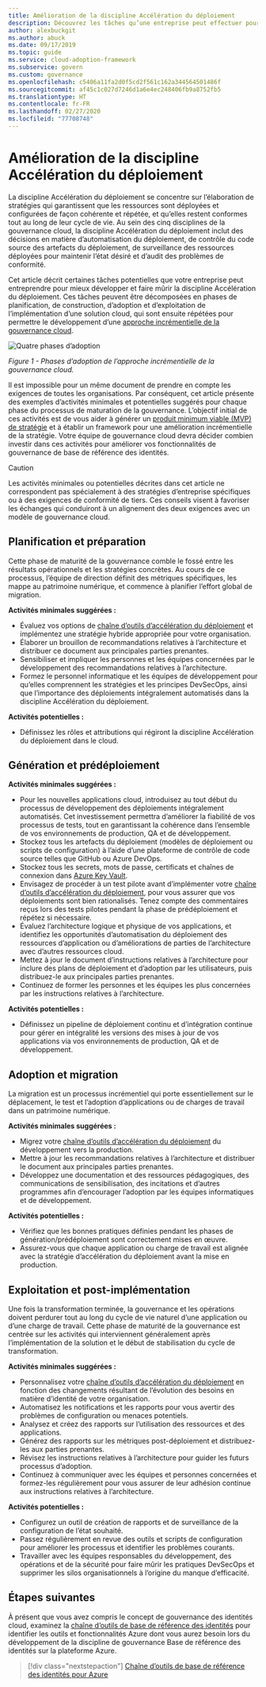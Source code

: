 ```yaml
---
title: Amélioration de la discipline Accélération du déploiement
description: Découvrez les tâches qu’une entreprise peut effectuer pour développer et faire évoluer sa discipline d’accélération du déploiement dans chaque phase d’adoption du cloud.
author: alexbuckgit
ms.author: abuck
ms.date: 09/17/2019
ms.topic: guide
ms.service: cloud-adoption-framework
ms.subservice: govern
ms.custom: governance
ms.openlocfilehash: c5406a11fa2d0f5cd2f561c162a344564501486f
ms.sourcegitcommit: af45c1c027d7246d1a6e4ec248406fb9a8752fb5
ms.translationtype: HT
ms.contentlocale: fr-FR
ms.lasthandoff: 02/27/2020
ms.locfileid: "77708748"
---
```

# <a name="deployment-acceleration-discipline-improvement"></a>Amélioration de la discipline Accélération du déploiement

La discipline Accélération du déploiement se concentre sur l’élaboration de stratégies qui garantissent que les ressources sont déployées et configurées de façon cohérente et répétée, et qu’elles restent conformes tout au long de leur cycle de vie. Au sein des cinq disciplines de la gouvernance cloud, la discipline Accélération du déploiement inclut des décisions en matière d’automatisation du déploiement, de contrôle du code source des artefacts du déploiement, de surveillance des ressources déployées pour maintenir l’état désiré et d’audit des problèmes de conformité.

Cet article décrit certaines tâches potentielles que votre entreprise peut entreprendre pour mieux développer et faire mûrir la discipline Accélération du déploiement. Ces tâches peuvent être décomposées en phases de planification, de construction, d’adoption et d’exploitation de l’implémentation d’une solution cloud, qui sont ensuite répétées pour permettre le développement d’une [approche incrémentielle de la gouvernance cloud](../guides/index.md#an-incremental-approach-to-cloud-governance).

![Quatre phases d’adoption](../../_images/govern/adoption-phases.png)

*Figure 1 - Phases d’adoption de l’approche incrémentielle de la gouvernance cloud.*

Il est impossible pour un même document de prendre en compte les exigences de toutes les organisations. Par conséquent, cet article présente des exemples d’activités minimales et potentielles suggérés pour chaque phase du processus de maturation de la gouvernance. L’objectif initial de ces activités est de vous aider à générer un [produit minimum viable (MVP) de stratégie](../guides/index.md#an-incremental-approach-to-cloud-governance) et à établir un framework pour une amélioration incrémentielle de la stratégie. Votre équipe de gouvernance cloud devra décider combien investir dans ces activités pour améliorer vos fonctionnalités de gouvernance de base de référence des identités.

> [!CAUTION]
> Les activités minimales ou potentielles décrites dans cet article ne correspondent pas spécialement à des stratégies d’entreprise spécifiques ou à des exigences de conformité de tiers. Ces conseils visent à favoriser les échanges qui conduiront à un alignement des deux exigences avec un modèle de gouvernance cloud.

## <a name="planning-and-readiness"></a>Planification et préparation

Cette phase de maturité de la gouvernance comble le fossé entre les résultats opérationnels et les stratégies concrètes. Au cours de ce processus, l’équipe de direction définit des métriques spécifiques, les mappe au patrimoine numérique, et commence à planifier l’effort global de migration.

**Activités minimales suggérées :**

- Évaluez vos options de [chaîne d’outils d’accélération du déploiement](./toolchain.md) et implémentez une stratégie hybride appropriée pour votre organisation.
- Élaborer un brouillon de recommandations relatives à l’architecture et distribuer ce document aux principales parties prenantes.
- Sensibiliser et impliquer les personnes et les équipes concernées par le développement des recommandations relatives à l’architecture.
- Formez le personnel informatique et les équipes de développement pour qu’elles comprennent les stratégies et les principes DevSecOps, ainsi que l’importance des déploiements intégralement automatisés dans la discipline Accélération du déploiement.

**Activités potentielles :**

- Définissez les rôles et attributions qui régiront la discipline Accélération du déploiement dans le cloud.

## <a name="build-and-predeployment"></a>Génération et prédéploiement

**Activités minimales suggérées :**

- Pour les nouvelles applications cloud, introduisez au tout début du processus de développement des déploiements intégralement automatisés. Cet investissement permettra d’améliorer la fiabilité de vos processus de tests, tout en garantissant la cohérence dans l’ensemble de vos environnements de production, QA et de développement.
- Stockez tous les artefacts du déploiement (modèles de déploiement ou scripts de configuration) à l’aide d’une plateforme de contrôle de code source telles que GitHub ou Azure DevOps.
- Stockez tous les secrets, mots de passe, certificats et chaînes de connexion dans [Azure Key Vault](https://docs.microsoft.com/azure/key-vault).
- Envisagez de procéder à un test pilote avant d’implémenter votre [chaîne d’outils d’accélération du déploiement](./toolchain.md), pour vous assurer que vos déploiements sont bien rationalisés. Tenez compte des commentaires reçus lors des tests pilotes pendant la phase de prédéploiement et répétez si nécessaire.
- Évaluez l’architecture logique et physique de vos applications, et identifiez les opportunités d’automatisation du déploiement des ressources d’application ou d’améliorations de parties de l’architecture avec d’autres ressources cloud.
- Mettez à jour le document d’instructions relatives à l’architecture pour inclure des plans de déploiement et d’adoption par les utilisateurs, puis distribuez-le aux principales parties prenantes.
- Continuez de former les personnes et les équipes les plus concernées par les instructions relatives à l’architecture.

**Activités potentielles :**

- Définissez un pipeline de déploiement continu et d’intégration continue pour gérer en intégralité les versions des mises à jour de vos applications via vos environnements de production, QA et de développement.

## <a name="adopt-and-migrate"></a>Adoption et migration

La migration est un processus incrémentiel qui porte essentiellement sur le déplacement, le test et l’adoption d’applications ou de charges de travail dans un patrimoine numérique.

**Activités minimales suggérées :**

- Migrez votre [chaîne d’outils d’accélération du déploiement](./toolchain.md) du développement vers la production.
- Mettre à jour les recommandations relatives à l’architecture et distribuer le document aux principales parties prenantes.
- Développez une documentation et des ressources pédagogiques, des communications de sensibilisation, des incitations et d’autres programmes afin d’encourager l’adoption par les équipes informatiques et de développement.

**Activités potentielles :**

- Vérifiez que les bonnes pratiques définies pendant les phases de génération/prédéploiement sont correctement mises en œuvre.
- Assurez-vous que chaque application ou charge de travail est alignée avec la stratégie d’accélération du déploiement avant la mise en production.

## <a name="operate-and-post-implementation"></a>Exploitation et post-implémentation

Une fois la transformation terminée, la gouvernance et les opérations doivent perdurer tout au long du cycle de vie naturel d’une application ou d’une charge de travail. Cette phase de maturité de la gouvernance est centrée sur les activités qui interviennent généralement après l’implémentation de la solution et le début de stabilisation du cycle de transformation.

**Activités minimales suggérées :**

- Personnalisez votre [chaîne d’outils d’accélération du déploiement](./toolchain.md) en fonction des changements résultant de l’évolution des besoins en matière d’identité de votre organisation.
- Automatisez les notifications et les rapports pour vous avertir des problèmes de configuration ou menaces potentiels.
- Analysez et créez des rapports sur l’utilisation des ressources et des applications.
- Générez des rapports sur les métriques post-déploiement et distribuez-les aux parties prenantes.
- Révisez les instructions relatives à l’architecture pour guider les futurs processus d’adoption.
- Continuez à communiquer avec les équipes et personnes concernées et formez-les régulièrement pour vous assurer de leur adhésion continue aux instructions relatives à l’architecture.

**Activités potentielles :**

- Configurez un outil de création de rapports et de surveillance de la configuration de l’état souhaité.
- Passez régulièrement en revue des outils et scripts de configuration pour améliorer les processus et identifier les problèmes courants.
- Travailler avec les équipes responsables du développement, des opérations et de la sécurité pour faire mûrir les pratiques DevSecOps et supprimer les silos organisationnels à l’origine du manque d’efficacité.

## <a name="next-steps"></a>Étapes suivantes

À présent que vous avez compris le concept de gouvernance des identités cloud, examinez la [chaîne d’outils de base de référence des identités](./toolchain.md) pour identifier les outils et fonctionnalités Azure dont vous aurez besoin lors du développement de la discipline de gouvernance Base de référence des identités sur la plateforme Azure.

> [!div class="nextstepaction"]
> [Chaîne d’outils de base de référence des identités pour Azure](./toolchain.md)
